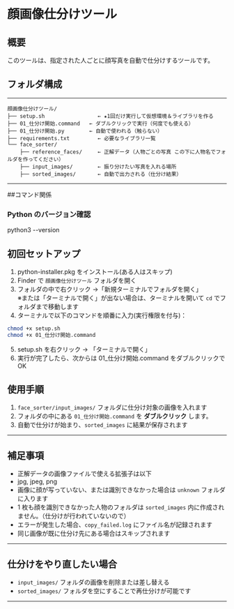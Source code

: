# 顔画像仕分けツール

## 概要

このツールは、指定された人ごとに顔写真を自動で仕分けするツールです。

## フォルダ構成

---

```
顔画像仕分けツール/
├── setup.sh                 ← ★1回だけ実行して仮想環境＆ライブラリを作る
├── 01_仕分け開始.command   ← ダブルクリックで実行（何度でも使える）
├── 01_仕分け開始.py        ← 自動で使われる（触らない）
├── requirements.txt         ← 必要なライブラリ一覧
└── face_sorter/
    ├── reference_faces/     ← 正解データ（人物ごとの写真 この下に人物名でフォルダを作ってください）
    ├── input_images/        ← 振り分けたい写真を入れる場所
    ├── sorted_images/       ← 自動で出力される（仕分け結果）
```

---

##コマンド関係

### Python のバージョン確認

python3 --version

## 初回セットアップ

1. python-installer.pkg をインストール(ある人はスキップ)
2. Finder で `顔画像仕分けツール` フォルダを開く
3. フォルダの中で右クリック →「新規ターミナルでフォルダを開く」  
   ※または「ターミナルで開く」が出ない場合は、ターミナルを開いて `cd` でフォルダまで移動します
4. ターミナルで以下のコマンドを順番に入力(実行権限を付与)：

```bash
chmod +x setup.sh
chmod +x 01_仕分け開始.command
```

5. setup.sh を右クリック → 「ターミナルで開く」
6. 実行が完了したら、次からは 01\_仕分け開始.command をダブルクリックで OK

## 使用手順

1. `face_sorter/input_images/` フォルダに仕分け対象の画像を入れます
2. フォルダの中にある `01_仕分け開始.command` を **ダブルクリック** します。
3. 自動で仕分けが始まり、`sorted_images` に結果が保存されます

---

## 補足事項
- 正解データの画像ファイルで使える拡張子は以下
 - jpg, jpeg, png
- 画像に顔が写っていない、または識別できなかった場合は `unknown` フォルダに入ります
- 1 枚も顔を識別できなかった人物のフォルダは `sorted_images` 内に作成されません。（仕分けが行われていないので）
- エラーが発生した場合、`copy_failed.log` にファイル名が記録されます
- 同じ画像が既に仕分け先にある場合はスキップされます

---

## 仕分けをやり直したい場合

- `input_images/` フォルダの画像を削除または差し替える
- `sorted_images/` フォルダを空にすることで再仕分けが可能です

---
